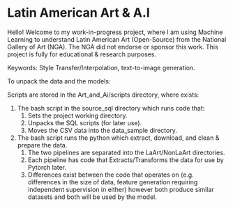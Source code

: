 # Latin American Art & A.I 
Hello! Welcome to my work-in-progress project, where I am using Machine Learning to understand Latin American Art (Open-Source) from the National Gallery of Art (NGA). The NGA did not endorse or sponsor this work. This project is fully for educational & research purposes. 

Keywords: Style Transfer/Interpolation, text-to-image generation. 

To unpack the data and the models:

Scripts are stored in the Art_and_Ai/scripts directory, where exists:
1. The bash script in the source_sql directory which runs code that:
    1.  Sets the project working directory.
    2.   Unpacks the SQL scripts (for later use).
    3.   Moves the CSV data into the data_sample directory.
2. The bash script runs the python which extract, download, and clean & prepare the data.
    1. The two pipelines are separated into the LaArt/NonLaArt directories.
    2. Each pipeline has code that Extracts/Transforms the data for use by Pytorch later.
    3. Differences exist between the code that operates on (e.g. differences in the size of data, feature generation requiring independent supervision in either) however both produce similar datasets and both will be used by the model.
